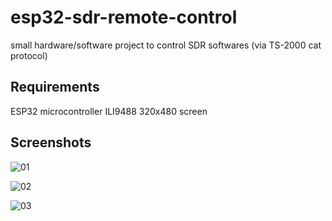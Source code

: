 # esp32-sdr-remote-control
small hardware/software project to control SDR softwares (via TS-2000 cat protocol)

## Requirements

ESP32 microcontroller
ILI9488 320x480 screen

## Screenshots

![01](https://github.com/user-attachments/assets/6d1f1dee-aaa5-4179-a998-8a3ec9eeadad)

![02](https://github.com/user-attachments/assets/b909c80b-49ae-4255-9ef4-ca1a4c7e9850)

![03](https://github.com/user-attachments/assets/b5e5e614-0b0e-4a97-99a0-c9e005991195)
